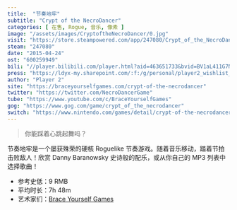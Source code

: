 ```yaml
---
title:  "节奏地牢"
subtitle: "Crypt of the NecroDancer"
categories: [ 在售, Rogue, 音乐, 像素 ]
image: "/assets/images/CryptoftheNecroDancer/0.jpg"
visit: "https://store.steampowered.com/app/247080/Crypt_of_the_NecroDancer/"
steam: "247080"
date: "2015-04-24"
ost: "600259949"
bili: "//player.bilibili.com/player.html?aid=463651733&bvid=BV1aL411G7NF&cid=427749669&page=1"
press: "https://ldyx-my.sharepoint.com/:f:/g/personal/player2_wishlist_one/EtidXNYl-yBNsIBZDRvhsKwB-aO1FGfeSE2uKV_AQXRL7w?e=NJDq7p"
author: "Player 2"
site: "https://braceyourselfgames.com/crypt-of-the-necrodancer"
twitter: "https://twitter.com/NecroDancerGame"
tube: "https://www.youtube.com/c/BraceYourselfGames"
gog: "https://www.gog.com/game/crypt_of_the_necrodancer"
switch: "https://www.nintendo.com/games/detail/crypt-of-the-necrodancer-nintendo-switch-edition-switch"
---
```


> 你能踩着心跳起舞吗？

节奏地牢是一个屡获殊荣的硬核 Roguelike 节奏游戏。随着音乐移动，踏着节拍击败敌人！欣赏 Danny Baranowsky 史诗般的配乐，或从你自己的 MP3 列表中选择歌曲！

- 参考史低：9 RMB
- 平均时长：7h 48m
- 艺术家们：[Brace Yourself Games](https://braceyourselfgames.com)
